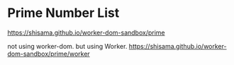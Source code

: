 Prime Number List
===
https://shisama.github.io/worker-dom-sandbox/prime

not using worker-dom. but using Worker.
https://shisama.github.io/worker-dom-sandbox/prime/worker
